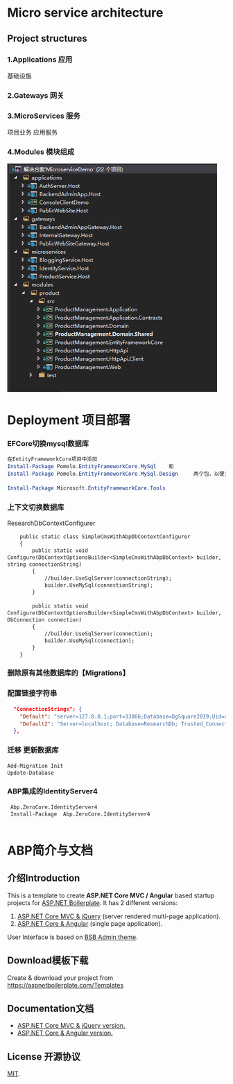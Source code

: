 

# Micro service architecture



##	Project structures

### 1.Applications	应用

基础设施

###	2.Gateways	网关

### 3.MicroServices	服务

项目业务 应用服务

###	4.Modules 模块组成

![1561532736093](assets/1561532736093.png)

# Deployment	项目部署

### EFCore切换mysql数据库

```powershell
在EntityFrameworkCore项目中添加 
Install-Package Pomelo.EntityFrameworkCore.MySql	和 
Install-Package Pomelo.EntityFrameworkCore.MySql.Design		两个包，以便支持MySql

Install-Package Microsoft.EntityFrameworkCore.Tools
```

### 	上下文切换数据库

ResearchDbContextConfigurer

```
    public static class SimpleCmsWithAbpDbContextConfigurer
    {
        public static void Configure(DbContextOptionsBuilder<SimpleCmsWithAbpDbContext> builder, string connectionString)
        {
            //builder.UseSqlServer(connectionString);
            builder.UseMySql(connectionString);           
        }

        public static void Configure(DbContextOptionsBuilder<SimpleCmsWithAbpDbContext> builder, DbConnection connection)
        {
            //builder.UseSqlServer(connection);
            builder.UseMySql(connection);
        }
    }

```

### 删除原有其他数据库的【Migrations】

###	配置链接字符串

```json
  "ConnectionStrings": {
    "Default": "server=127.0.0.1;port=33066;Database=DgSquare2019;Uid=root;Pwd=wsx1001;SslMode=none;Allow User Variables=True",
    "Default2": "Server=localhost; Database=ResearchDb; Trusted_Connection=True;"
  },
```

###	迁移 更新数据库



```
Add-Migration Init
Update-Database
```





###  ABP集成的IdentityServer4

```
 Abp.ZeroCore.IdentityServer4
 Install-Package  Abp.ZeroCore.IdentityServer4
 
```



# ABP简介与文档

## 介绍Introduction

This is a template to create **ASP.NET Core MVC / Angular** based startup projects for [ASP.NET Boilerplate](https://aspnetboilerplate.com/Pages/Documents). It has 2 different versions:

1. [ASP.NET Core MVC & jQuery](https://aspnetboilerplate.com/Pages/Documents/Zero/Startup-Template-Core) (server rendered multi-page application).
2. [ASP.NET Core & Angular](https://aspnetboilerplate.com/Pages/Documents/Zero/Startup-Template-Angular) (single page application).

User Interface is based on [BSB Admin theme](https://github.com/gurayyarar/AdminBSBMaterialDesign).

## Download模板下载

Create & download your project from https://aspnetboilerplate.com/Templates

##	 Documentation文档

* [ASP.NET Core MVC & jQuery version.](https://aspnetboilerplate.com/Pages/Documents/Zero/Startup-Template-Core)
* [ASP.NET Core & Angular  version.](https://aspnetboilerplate.com/Pages/Documents/Zero/Startup-Template-Angular)

## License 开源协议

[MIT](LICENSE).